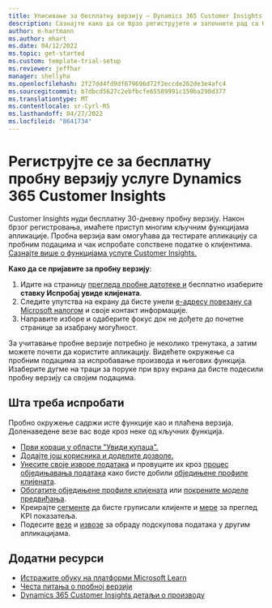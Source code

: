 ```yaml
---
title: Уписивање за бесплатну верзију – Dynamics 365 Customer Insights
description: Сазнајте како да се брзо региструјете и започнете рад са бесплатном пробном верзијом услуге Customer Insights. Истражите апликацију и пронађите додатне ресурсе за учење.
author: m-hartmann
ms.author: mhart
ms.date: 04/12/2022
ms.topic: get-started
ms.custom: template-trial-setup
ms.reviewer: jeffhar
manager: shellyha
ms.openlocfilehash: 2f27dd4fd9df679696d72f2eccde262de3e4afc4
ms.sourcegitcommit: b7dbcd5627c2ebfbcfe65589991c159ba290d377
ms.translationtype: MT
ms.contentlocale: sr-Cyrl-RS
ms.lasthandoff: 04/27/2022
ms.locfileid: "8641734"
---
```

# <a name="sign-up-for-a-free-dynamics-365-customer-insights-trial"></a>Региструјте се за бесплатну пробну верзију услуге Dynamics 365 Customer Insights

Customer Insights нуди бесплатну 30-дневну пробну верзију. Након брзог регистровања, имаћете приступ многим кључним функцијама апликације. Пробна верзија вам омогућава да тестирате апликацију са пробним подацима и чак испробате сопствене податке о клијентима. [Сазнајте више о функцијама услуге Customer Insights.](overview.md)

**Како да се пријавите за пробну верзију**:

1. Идите на страницу [прегледа пробне датотеке и](https://dynamics.microsoft.com/ai/customer-insights/) бесплатно изаберите **ставку Испробај увиде клијената**.
1. Следите упутства на екрану да бисте унели [е-адресу повезану са Microsoft налогом](https://support.microsoft.com/windows/what-is-a-microsoft-account-4a7c48e9-ff5a-e9c6-5a5c-1a57d66c3bfa) и своје контакт информације.
1. Направите изборе и одаберите фокус док не дођете до почетне странице за изабрану могућност.

За учитавање пробне верзије потребно је неколико тренутака, а затим можете почети да користите апликацију. Видећете окружење са пробним подацима за испробавање производа и његових функција. Изаберите дугме на траци за поруке при врху екрана да бисте подесили пробну верзију са својим подацима.

## <a name="what-to-try"></a>Шта треба испробати

Пробно окружење садржи исте функције као и плаћена верзија. Доленаведене везе вас воде кроз неке од кључних функција.

- [Први кораци у области "Увиди купаца".](get-started.md)
- [Додајте још корисника и доделите дозволе.](permissions.md)
- [Унесите своје изворе података](data-sources.md) и провуците их кроз [процес обједињавања података](data-unification.md) како бисте добили [обједињене профиле клијената](customer-profiles.md).
- [Обогатите обједињене профиле клијената](enrichment-hub.md) или [покрените моделе предвиђања](predictions-overview.md).
- Креирајте [сегменте](segments.md) да бисте груписали клијенте и [мере](measures.md) за преглед KPI показатеља.
- Подесите [везе](connections.md) и [извозе](export-destinations.md) за обраду подскупова података у другим апликацијама.

## <a name="additional-resources"></a>Додатни ресурси

- [Истражите обуку на платформи Microsoft Learn](/learn/browse/?filter-products=dynamics-dynamics-cust-insights)
- [Честа питања о пробној верзији](trial-faq.md)
- [Dynamics 365 Customer Insights детаљи о производу](https://dynamics.microsoft.com/ai/customer-insights/)
